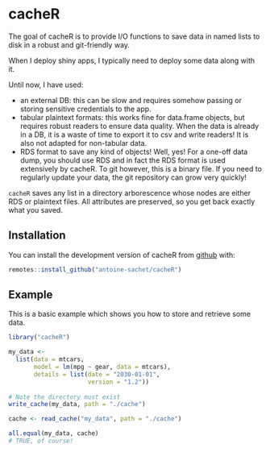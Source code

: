# cacheR

The goal of cacheR is to provide I/O functions to save data in named lists to disk in a robust and git-friendly way.

When I deploy shiny apps, I typically need to deploy some data along with it.

Until now, I have used:
- an external DB: this can be slow and requires somehow passing or storing sensitive credentials to the app.
- tabular plaintext formats: this works fine for data.frame objects, but requires robust readers to ensure data quality. When the data is already in a DB, it is a waste of time to export it to csv and write readers! It is also not adapted for non-tabular data.
- RDS format to save any kind of objects! Well, yes! For a one-off data dump, you should use RDS and in fact the RDS format is used extensively by cacheR. To git however, this is a binary file. If you need to regularly update your data, the git repository can grow very quickly!

`cacheR` saves any list in a directory arborescence whose nodes are either RDS or plaintext files. All attributes are preserved, so you get back exactly what you saved.

## Installation

You can install the development version of cacheR from [github](https://github.com/antoine-sachet/cacheR) with:

``` r
remotes::install_github("antoine-sachet/cacheR")
```

## Example

This is a basic example which shows you how to store and retrieve some data.

``` r
library("cacheR")

my_data <- 
  list(data = mtcars, 
       model = lm(mpg ~ gear, data = mtcars),
       details = list(date = "2030-01-01", 
                      version = "1.2"))
                      
# Note the directory must exist
write_cache(my_data, path = "./cache")

cache <- read_cache("my_data", path = "./cache")

all.equal(my_data, cache)
# TRUE, of course!
```

